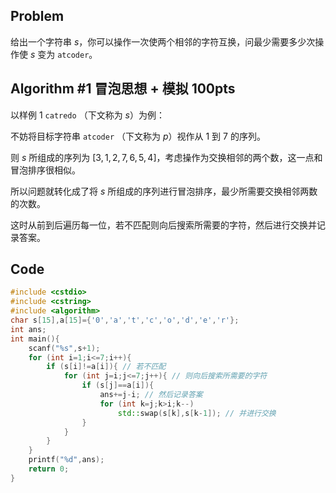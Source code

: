 ## Problem

给出一个字符串 $s$，你可以操作一次使两个相邻的字符互换，问最少需要多少次操作使 $s$ 变为 $\texttt{atcoder}$。

## Algorithm #1 冒泡思想 + 模拟 100pts

以样例 $1$ $\texttt{catredo}$ （下文称为 $s$）为例：

不妨将目标字符串 $\texttt{atcoder}$ （下文称为 $p$）视作从 $1$ 到 $7$ 的序列。

则 $s$ 所组成的序列为 $[3,1,2,7,6,5,4]$，考虑操作为交换相邻的两个数，这一点和冒泡排序很相似。

所以问题就转化成了将 $s$ 所组成的序列进行冒泡排序，最少所需要交换相邻两数的次数。

这时从前到后遍历每一位，若不匹配则向后搜索所需要的字符，然后进行交换并记录答案。

## Code

```cpp
#include <cstdio>
#include <cstring>
#include <algorithm>
char s[15],a[15]={'0','a','t','c','o','d','e','r'};
int ans;
int main(){
    scanf("%s",s+1);
    for (int i=1;i<=7;i++){
        if (s[i]!=a[i]){ // 若不匹配
            for (int j=i;j<=7;j++){ // 则向后搜索所需要的字符
                if (s[j]==a[i]){ 
                    ans+=j-i; // 然后记录答案
                    for (int k=j;k>i;k--)
                        std::swap(s[k],s[k-1]); // 并进行交换
                }
            }
        }
    }
    printf("%d",ans);
    return 0;
}
```